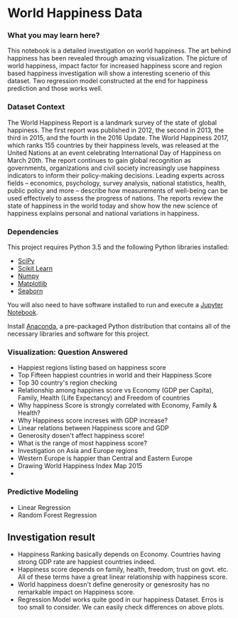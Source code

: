 # World Happiness Data

### What you may learn here?
This notebook is a detailed investigation on world happiness. The art behind happiness has been revealed through amazing visualization. The picture of world happiness, impact factor for increased happiness score and region based happiness investigation will show a interesting scenerio of this dataset. Two regression model constructed at the end for happiness prediction and those works well.

### Dataset Context
The World Happiness Report is a landmark survey of the state of global happiness. The first report was published in 2012, the second in 2013, the third in 2015, and the fourth in the 2016 Update. The World Happiness 2017, which ranks 155 countries by their happiness levels, was released at the United Nations at an event celebrating International Day of Happiness on March 20th. The report continues to gain global recognition as governments, organizations and civil society increasingly use happiness indicators to inform their policy-making decisions. Leading experts across fields – economics, psychology, survey analysis, national statistics, health, public policy and more – describe how measurements of well-being can be used effectively to assess the progress of nations. The reports review the state of happiness in the world today and show how the new science of happiness explains personal and national variations in happiness.

### Dependencies
This project requires Python 3.5 and the following Python libraries installed:
- [SciPy](http://www.scipy.org/)
- [Scikit Learn](http://scikit-learn.org)
- [Numpy](http://www.numpy.org/)
- [Matplotlib](https://matplotlib.org/)
- [Seaborn](http://seaborn.pydata.org/)

You will also need to have software installed to run and execute a [Jupyter Notebook](http://jupyter.org/).

Install [Anaconda](https://www.continuum.io/downloads), a pre-packaged Python distribution that contains all of the necessary libraries and software for this project.

### Visualization: Question Answered
- Happiest regions listing based on happiness score
- Top Fifteen happiest countries in world and their Happiness Score
- Top 30 country's region checking
- Relationship among happines score vs Economy (GDP per Capita), Family, Health (Life Expectancy) and Freedom of countries
- Why happiness Score is strongly correlated with Economy, Family & Health?
- Why Happiness score increses with GDP increase?
- Linear relations between Happiness score and GDP
- Generosity dosen't affect happiness score!
- What is the range of most happiness score?
- Investigation on Asia and Europe regions
- Western Europe is happier than Central and Eastern Europe
- Drawing World Happiness Index Map 2015
-

### Predictive Modeling
- Linear Regression
- Random Forest Regression

## Investigation result
- Happiness Ranking basically depends on Economy. Countries having strong GDP rate are happiest countries indeed.
- Happiness score depends on family, health, freedom, trust on govt. etc. All of these terms have a great linear relationship with happiness score.
- World happiness doesn't define generosity or genesrosity has no remarkable impact on Happiness score.
- Regression Model works quite good in our happiness Dataset. Erros is too small to consider. We can easily check differences on above plots.
